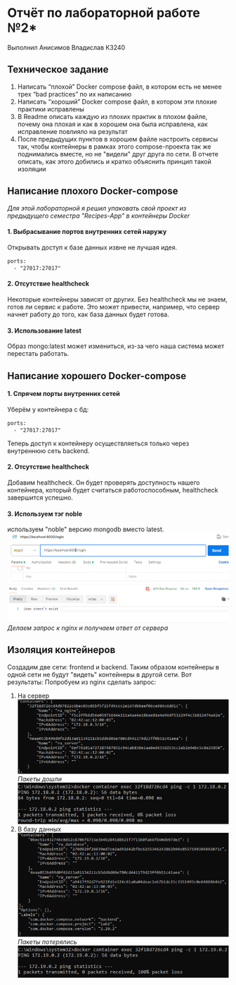 # Отчёт по лабораторной работе №2*
Выполнил Анисимов Владислав К3240
## Техническое задание
1. Написать “плохой” Docker compose файл, в котором есть не менее трех “bad practices” по их написанию
2. Написать “хороший” Docker compose файл, в котором эти плохие практики исправлены
3. В Readme описать каждую из плохих практик в плохом файле, почему она плохая и как в хорошем она была исправлена, как исправление повлияло на результат
4. После предыдущих пунктов в хорошем файле настроить сервисы так, чтобы контейнеры в рамках этого compose-проекта так же поднимались вместе, но не "видели" друг друга по сети. В отчете описать, как этого добились и кратко объяснить принцип такой изоляции
## Написание плохого Docker-compose
_Для этой лабораторной я решил упаковать свой проект из предыдущего семестра "Recipes-App" в контейнеры Docker_
#### 1. Выбрасывание портов внутренних сетей наружу
Открывать доступ к базе данных извне не лучшая идея.
```
ports:
  - "27017:27017"
```
#### 2. Отсутствие healthcheck
Некоторые контейнеры зависят от других. Без healthcheck мы не знаем, готов ли сервис к работе. Это может привести, например, что сервер начнет работу до того, как база данных будет готова. 
#### 3. Использование latest
Образ mongo:latest может измениться, из-за чего наша система может перестать работать.
## Написание хорошего Docker-compose
#### 1. Спрячем порты внутренних сетей
Уберём у контейнера с бд:
```
ports:
  - "27017:27017"
```
Теперь доступ к контейнеру осуществляеться только через внутреннюю сеть backend.
#### 2. Отсутствие healthcheck
Добавим healthcheck. Он будет проверять доступность нашего контейнера, который будет считаться работоспособным, healthcheck завершится успешно.
#### 3. Используем тэг noble
используем "noble" версию mongodb вместо latest.
![result](./assets/result.png)
_Делаем запрос к nginx и получаем ответ от сервера_
## Изоляция контейнеров
Создадим две сети: frontend и backend. Таким образом контейнеры в одной сети не будут "видеть" контейнеры в другой сети.
Вот результаты:
Попробуем из nginx сделать запрос:
1. На сервер  
![net_f](./assets/net_f.png)  
_Пакеты дошли_  
![recieved](./assets/recieved.png)  
3. В базу данных  
![net_b](./assets/net_b.png)  
_Пакеты потерялись_  
![lost](./assets/lost.png)  
